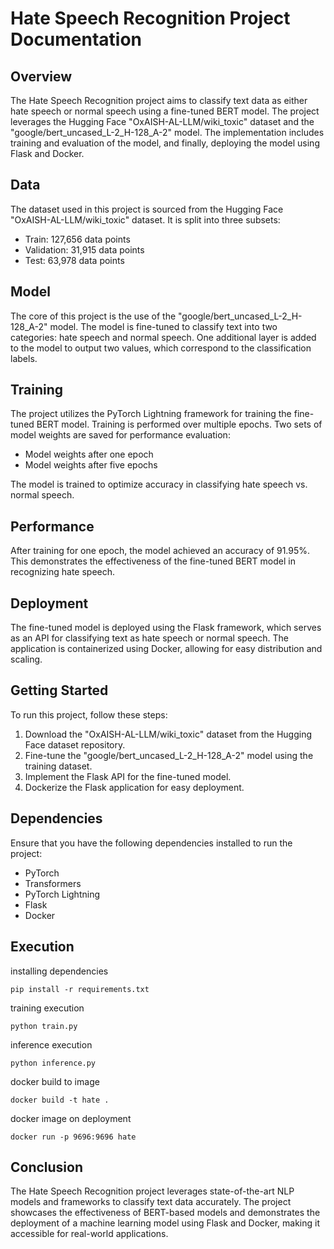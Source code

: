 Hate Speech Recognition Project Documentation
=============================================

Overview
--------

The Hate Speech Recognition project aims to classify text data as either hate speech or normal speech using a fine-tuned BERT model. The project leverages the Hugging Face "OxAISH-AL-LLM/wiki_toxic" dataset and the "google/bert_uncased_L-2_H-128_A-2" model. The implementation includes training and evaluation of the model, and finally, deploying the model using Flask and Docker.

Data
----

The dataset used in this project is sourced from the Hugging Face "OxAISH-AL-LLM/wiki_toxic" dataset. It is split into three subsets:

-   Train: 127,656 data points
-   Validation: 31,915 data points
-   Test: 63,978 data points

Model
-----

The core of this project is the use of the "google/bert_uncased_L-2_H-128_A-2" model. The model is fine-tuned to classify text into two categories: hate speech and normal speech. One additional layer is added to the model to output two values, which correspond to the classification labels.

Training
--------

The project utilizes the PyTorch Lightning framework for training the fine-tuned BERT model. Training is performed over multiple epochs. Two sets of model weights are saved for performance evaluation:

-   Model weights after one epoch
-   Model weights after five epochs

The model is trained to optimize accuracy in classifying hate speech vs. normal speech.

Performance
-----------

After training for one epoch, the model achieved an accuracy of 91.95%. This demonstrates the effectiveness of the fine-tuned BERT model in recognizing hate speech.

Deployment
----------

The fine-tuned model is deployed using the Flask framework, which serves as an API for classifying text as hate speech or normal speech. The application is containerized using Docker, allowing for easy distribution and scaling.


Getting Started
---------------

To run this project, follow these steps:

1.  Download the "OxAISH-AL-LLM/wiki_toxic" dataset from the Hugging Face dataset repository.
2.  Fine-tune the "google/bert_uncased_L-2_H-128_A-2" model using the training dataset.
3.  Implement the Flask API for the fine-tuned model.
4.  Dockerize the Flask application for easy deployment.

Dependencies
------------

Ensure that you have the following dependencies installed to run the project:

-   PyTorch
-   Transformers
-   PyTorch Lightning
-   Flask
-   Docker

Execution
---------

installing dependencies
```
pip install -r requirements.txt
```
training execution
```
python train.py
```
inference execution
```
python inference.py
```
docker build to image
```
docker build -t hate .
```
docker image on deployment
```
docker run -p 9696:9696 hate
```


Conclusion
----------

The Hate Speech Recognition project leverages state-of-the-art NLP models and frameworks to classify text data accurately. The project showcases the effectiveness of BERT-based models and demonstrates the deployment of a machine learning model using Flask and Docker, making it accessible for real-world applications.
